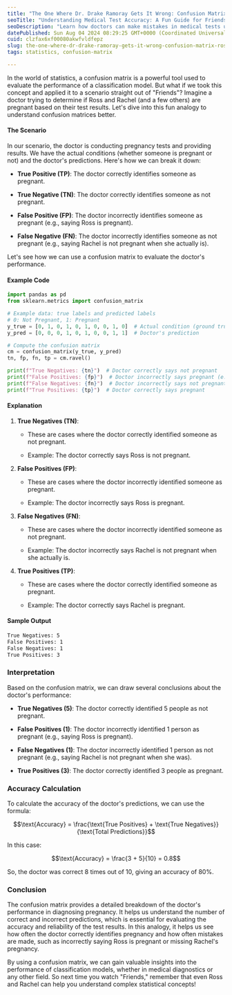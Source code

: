 ```yaml
---
title: "The One Where Dr. Drake Ramoray Gets It Wrong: Confusion Matrix, Ross/Rachel case study"
seoTitle: "Understanding Medical Test Accuracy: A Fun Guide for Friends Fans"
seoDescription: "Learn how doctors can make mistakes in medical tests using a fun analogy with Ross and Rachel from Friends. Discover how confusion matrices help evaluate te"
datePublished: Sun Aug 04 2024 08:29:25 GMT+0000 (Coordinated Universal Time)
cuid: clzfax6xf00080akwfvldfepz
slug: the-one-where-dr-drake-ramoray-gets-it-wrong-confusion-matrix-rossrachel-case-study
tags: statistics, confusion-matrix

---
```


In the world of statistics, a confusion matrix is a powerful tool used to evaluate the performance of a classification model. But what if we took this concept and applied it to a scenario straight out of "Friends"? Imagine a doctor trying to determine if Ross and Rachel (and a few others) are pregnant based on their test results. Let's dive into this fun analogy to understand confusion matrices better.

#### The Scenario

In our scenario, the doctor is conducting pregnancy tests and providing results. We have the actual conditions (whether someone is pregnant or not) and the doctor's predictions. Here's how we can break it down:

* **True Positive (TP)**: The doctor correctly identifies someone as pregnant.
    
* **True Negative (TN)**: The doctor correctly identifies someone as not pregnant.
    
* **False Positive (FP)**: The doctor incorrectly identifies someone as pregnant (e.g., saying Ross is pregnant).
    
* **False Negative (FN)**: The doctor incorrectly identifies someone as not pregnant (e.g., saying Rachel is not pregnant when she actually is).
    

Let's see how we can use a confusion matrix to evaluate the doctor's performance.

#### Example Code

```python
import pandas as pd
from sklearn.metrics import confusion_matrix

# Example data: true labels and predicted labels
# 0: Not Pregnant, 1: Pregnant
y_true = [0, 1, 0, 1, 0, 1, 0, 0, 1, 0]  # Actual condition (ground truth)
y_pred = [0, 0, 0, 1, 0, 1, 0, 0, 1, 1]  # Doctor's prediction

# Compute the confusion matrix
cm = confusion_matrix(y_true, y_pred)
tn, fp, fn, tp = cm.ravel()

print(f"True Negatives: {tn}")  # Doctor correctly says not pregnant
print(f"False Positives: {fp}")  # Doctor incorrectly says pregnant (e.g., Ross)
print(f"False Negatives: {fn}")  # Doctor incorrectly says not pregnant (e.g., Rachel)
print(f"True Positives: {tp}")  # Doctor correctly says pregnant
```

#### Explanation

1. **True Negatives (TN)**:
    
    * These are cases where the doctor correctly identified someone as not pregnant.
        
    * Example: The doctor correctly says Ross is not pregnant.
        
2. **False Positives (FP)**:
    
    * These are cases where the doctor incorrectly identified someone as pregnant.
        
    * Example: The doctor incorrectly says Ross is pregnant.
        
3. **False Negatives (FN)**:
    
    * These are cases where the doctor incorrectly identified someone as not pregnant.
        
    * Example: The doctor incorrectly says Rachel is not pregnant when she actually is.
        
4. **True Positives (TP)**:
    
    * These are cases where the doctor correctly identified someone as pregnant.
        
    * Example: The doctor correctly says Rachel is pregnant.
        

#### Sample Output

```xml
True Negatives: 5
False Positives: 1
False Negatives: 1
True Positives: 3
```

### Interpretation

Based on the confusion matrix, we can draw several conclusions about the doctor's performance:

* **True Negatives (5)**: The doctor correctly identified 5 people as not pregnant.
    
* **False Positives (1)**: The doctor incorrectly identified 1 person as pregnant (e.g., saying Ross is pregnant).
    
* **False Negatives (1)**: The doctor incorrectly identified 1 person as not pregnant (e.g., saying Rachel is not pregnant when she was).
    
* **True Positives (3)**: The doctor correctly identified 3 people as pregnant.
    

### Accuracy Calculation

To calculate the accuracy of the doctor's predictions, we can use the formula:

$$\text{Accuracy} = \frac{\text{True Positives} + \text{True Negatives}}{\text{Total Predictions}}$$

In this case:

$$\text{Accuracy} = \frac{3 + 5}{10} = 0.8$$

So, the doctor was correct 8 times out of 10, giving an accuracy of 80%.

### Conclusion

The confusion matrix provides a detailed breakdown of the doctor's performance in diagnosing pregnancy. It helps us understand the number of correct and incorrect predictions, which is essential for evaluating the accuracy and reliability of the test results. In this analogy, it helps us see how often the doctor correctly identifies pregnancy and how often mistakes are made, such as incorrectly saying Ross is pregnant or missing Rachel's pregnancy.

By using a confusion matrix, we can gain valuable insights into the performance of classification models, whether in medical diagnostics or any other field. So next time you watch "Friends," remember that even Ross and Rachel can help you understand complex statistical concepts!